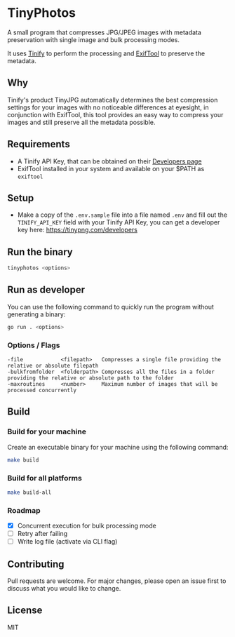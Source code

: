 # TinyPhotos

A small program that compresses JPG/JPEG images with metadata preservation with single image and bulk processing modes.

It uses [Tinify](https://tinypng.com/) to perform the processing and [ExifTool](https://exiftool.org/) to preserve the metadata.


## Why

Tinify's product TinyJPG automatically determines the best compression settings for your images with no noticeable differences at eyesight, in conjunction with ExifTool, this tool provides an easy way to compress your images and still preserve all the metadata possible.

## Requirements

- A Tinify API Key, that can be obtained on their [Developers page](https://tinypng.com/developers)
- ExifTool installed in your system and available on your $PATH as `exiftool`

## Setup

- Make a copy of the `.env.sample` file into a file named `.env` and fill out the `TINIFY_API_KEY` field with your Tinify API Key, you can get a developer key here: https://tinypng.com/developers

## Run the binary

```bash
tinyphotos <options>
```

## Run as developer

You can use the following command to quickly run the program without generating a binary:

```bash
go run . <options>
```

### Options / Flags
```
-file            <filepath>   Compresses a single file providing the relative or absolute filepath
-bulkfromfolder  <folderpath> Compresses all the files in a folder providing the relative or absolute path to the folder
-maxroutines     <number>     Maximum number of images that will be processed concurrently
```

## Build

### Build for your machine

Create an executable binary for your machine using the following command:

```bash
make build
```

### Build for all platforms

```bash
make build-all
```

### Roadmap
- [x] Concurrent execution for bulk processing mode
- [ ] Retry after failing
- [ ] Write log file (activate via CLI flag)

## Contributing
Pull requests are welcome. For major changes, please open an issue first to discuss what you would like to change.

## License
MIT
